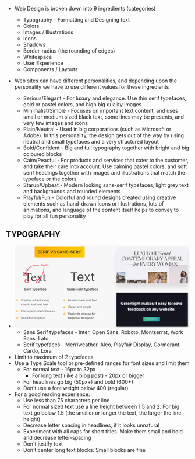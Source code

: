 - Web Design is broken down into 9 ingredients (categories)
    - Typography - Formatting and Designing text
    - Colors
    - Images / Illustrations
    - Icons
    - Shadows
    - Border-radius (the rounding of edges)
    - Whitespace
    - User Experience
    - Components / Layouts

- Web sites can have different personalities, and depending upon the personality
we have to use different values for these ingredients
    - Serious/Elegant - For luxury and elegance. Use thin serif typefaces, gold
    or pastel colors, and high big quality images
    - Minimalist/Simple - Focuses on important text content, and uses small or
    medium sized black text, some lines may be presents, and very few images and
    icons
    - Plain/Neutral - Used in big corporations (such as Microsoft or Adobe). In
    this personality, the design gets out of the way by using neutral and small
    typefaces and a very structured layout
    - Bold/Confident - Big and full typography together with bright and big
    coloured blocks
    - Calm/Peacful - For products and services that cater to the customer, and
    take their care into account. Use calming pastel colors, and soft serif
    headings together with images and illustrations that match the typeface or
    the colors
    - Starup/Upbeat - Modern looking sans-serif typefaces, light grey text and
    backgrounds and rounded elements
    - Playful/Fun - Colorful and round designs created using creative elements
    such as hand-drawn icons or illustrations, lots of animations, and language
    of the content itself helps to convey to play for all fun personality

## TYPOGRAPHY

- ![Serif vs Sans Serif](./images/serif-sans.png)
    - Sans Serif typefaces - Inter, Open Sans, Roboto, Montserrat, Work Sans, Lato
    - Serif typefaces - Merriweather, Aleo, Playfair Display, Cormorant, Cardo, Lora
- Limit to maximum of 2 typefaces
- Use a Type Scale tool or pre-defined ranges for font sizes and limit them
    - For normal text - 16px to 32px
        - For long text (like a blog post) - 20px or bigger
    - For headlines go big (50px+) and bold (600+)
    - Don't use a font weight below 400 (regular)
- For a good reading experience:
    - Use less than 75 characters per line
    - For normal sized text use a line height between 1.5 and 2. For big text
    go below 1.5 (the smaller or longer the text, the larger the line height)
    - Decrease letter spacing in headlines, if it looks unnatural
    - Experiment with all caps for short titles. Make them small and bold and
    decrease letter-spacing
    - Don't justify text
    - Don't center long text blocks. Small blocks are fine